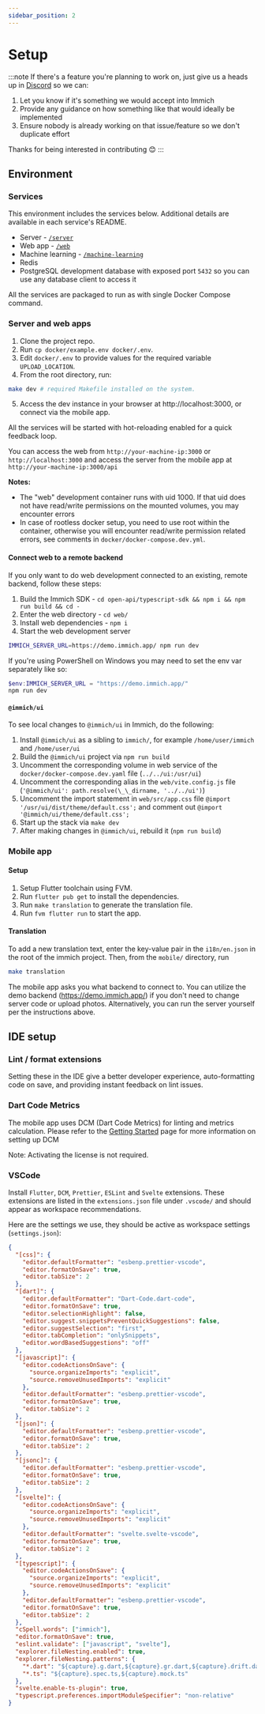 ```yaml
---
sidebar_position: 2
---
```


# Setup

:::note
If there's a feature you're planning to work on, just give us a heads up in [Discord](https://discord.com/channels/979116623879368755/1071165397228855327) so we can:

1. Let you know if it's something we would accept into Immich
2. Provide any guidance on how something like that would ideally be implemented
3. Ensure nobody is already working on that issue/feature so we don't duplicate effort

Thanks for being interested in contributing 😊
:::

## Environment

### Services

This environment includes the services below. Additional details are available in each service's README.

- Server - [`/server`](https://github.com/immich-app/immich/tree/main/server)
- Web app - [`/web`](https://github.com/immich-app/immich/tree/main/web)
- Machine learning - [`/machine-learning`](https://github.com/immich-app/immich/tree/main/machine-learning)
- Redis
- PostgreSQL development database with exposed port `5432` so you can use any database client to access it

All the services are packaged to run as with single Docker Compose command.

### Server and web apps

1. Clone the project repo.
2. Run `cp docker/example.env docker/.env`.
3. Edit `docker/.env` to provide values for the required variable `UPLOAD_LOCATION`.
4. From the root directory, run:

```bash title="Start development server"
make dev # required Makefile installed on the system.
```

5. Access the dev instance in your browser at http://localhost:3000, or connect via the mobile app.

All the services will be started with hot-reloading enabled for a quick feedback loop.

You can access the web from `http://your-machine-ip:3000` or `http://localhost:3000` and access the server from the mobile app at `http://your-machine-ip:3000/api`

**Notes:**

- The "web" development container runs with uid 1000. If that uid does not have read/write permissions on the mounted volumes, you may encounter errors
- In case of rootless docker setup, you need to use root within the container, otherwise you will encounter read/write permission related errors, see comments in `docker/docker-compose.dev.yml`.

#### Connect web to a remote backend

If you only want to do web development connected to an existing, remote backend, follow these steps:

1. Build the Immich SDK - `cd open-api/typescript-sdk && npm i && npm run build && cd -`
2. Enter the web directory - `cd web/`
3. Install web dependencies - `npm i`
4. Start the web development server

```bash
IMMICH_SERVER_URL=https://demo.immich.app/ npm run dev
```

If you're using PowerShell on Windows you may need to set the env var separately like so:

```powershell
$env:IMMICH_SERVER_URL = "https://demo.immich.app/"
npm run dev
```

#### `@immich/ui`

To see local changes to `@immich/ui` in Immich, do the following:

1. Install `@immich/ui` as a sibling to `immich/`, for example `/home/user/immich` and `/home/user/ui`
2. Build the `@immich/ui` project via `npm run build`
3. Uncomment the corresponding volume in web service of the `docker/docker-compose.dev.yaml` file (`../../ui:/usr/ui`)
4. Uncomment the corresponding alias in the `web/vite.config.js` file (`'@immich/ui': path.resolve(\_\_dirname, '../../ui')`)
5. Uncomment the import statement in `web/src/app.css` file `@import '/usr/ui/dist/theme/default.css';` and comment out `@import '@immich/ui/theme/default.css';`
6. Start up the stack via `make dev`
7. After making changes in `@immich/ui`, rebuild it (`npm run build`)

### Mobile app

#### Setup

1. Setup Flutter toolchain using FVM.
2. Run `flutter pub get` to install the dependencies.
3. Run `make translation` to generate the translation file.
4. Run `fvm flutter run` to start the app.

#### Translation

To add a new translation text, enter the key-value pair in the `i18n/en.json` in the root of the immich project. Then, from the `mobile/` directory, run

```bash
make translation
```

The mobile app asks you what backend to connect to. You can utilize the demo backend (https://demo.immich.app/) if you don't need to change server code or upload photos. Alternatively, you can run the server yourself per the instructions above.

## IDE setup

### Lint / format extensions

Setting these in the IDE give a better developer experience, auto-formatting code on save, and providing instant feedback on lint issues.

### Dart Code Metrics

The mobile app uses DCM (Dart Code Metrics) for linting and metrics calculation. Please refer to the [Getting Started](https://dcm.dev/docs/) page for more information on setting up DCM

Note: Activating the license is not required.

### VSCode

Install `Flutter`, `DCM`, `Prettier`, `ESLint` and `Svelte` extensions. These extensions are listed in the `extensions.json` file under `.vscode/` and should appear as workspace recommendations.

Here are the settings we use, they should be active as workspace settings (`settings.json`):

```json title="settings.json"
{
  "[css]": {
    "editor.defaultFormatter": "esbenp.prettier-vscode",
    "editor.formatOnSave": true,
    "editor.tabSize": 2
  },
  "[dart]": {
    "editor.defaultFormatter": "Dart-Code.dart-code",
    "editor.formatOnSave": true,
    "editor.selectionHighlight": false,
    "editor.suggest.snippetsPreventQuickSuggestions": false,
    "editor.suggestSelection": "first",
    "editor.tabCompletion": "onlySnippets",
    "editor.wordBasedSuggestions": "off"
  },
  "[javascript]": {
    "editor.codeActionsOnSave": {
      "source.organizeImports": "explicit",
      "source.removeUnusedImports": "explicit"
    },
    "editor.defaultFormatter": "esbenp.prettier-vscode",
    "editor.formatOnSave": true,
    "editor.tabSize": 2
  },
  "[json]": {
    "editor.defaultFormatter": "esbenp.prettier-vscode",
    "editor.formatOnSave": true,
    "editor.tabSize": 2
  },
  "[jsonc]": {
    "editor.defaultFormatter": "esbenp.prettier-vscode",
    "editor.formatOnSave": true,
    "editor.tabSize": 2
  },
  "[svelte]": {
    "editor.codeActionsOnSave": {
      "source.organizeImports": "explicit",
      "source.removeUnusedImports": "explicit"
    },
    "editor.defaultFormatter": "svelte.svelte-vscode",
    "editor.formatOnSave": true,
    "editor.tabSize": 2
  },
  "[typescript]": {
    "editor.codeActionsOnSave": {
      "source.organizeImports": "explicit",
      "source.removeUnusedImports": "explicit"
    },
    "editor.defaultFormatter": "esbenp.prettier-vscode",
    "editor.formatOnSave": true,
    "editor.tabSize": 2
  },
  "cSpell.words": ["immich"],
  "editor.formatOnSave": true,
  "eslint.validate": ["javascript", "svelte"],
  "explorer.fileNesting.enabled": true,
  "explorer.fileNesting.patterns": {
    "*.dart": "${capture}.g.dart,${capture}.gr.dart,${capture}.drift.dart",
    "*.ts": "${capture}.spec.ts,${capture}.mock.ts"
  },
  "svelte.enable-ts-plugin": true,
  "typescript.preferences.importModuleSpecifier": "non-relative"
}

```
